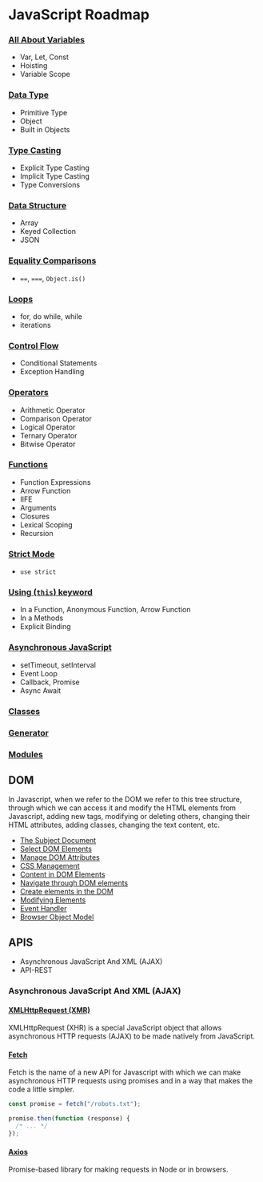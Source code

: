 # JavaScript Roadmap

### [All About Variables](/javascript/language/all-about-variable.js)

- Var, Let, Const
- Hoisting
- Variable Scope

### [Data Type](/javascript/language/data-types.js)

- Primitive Type
- Object
- Built in Objects

### [Type Casting](/javascript/language/type-casting.js)

- Explicit Type Casting
- Implicit Type Casting
- Type Conversions

### [Data Structure](/javascript/language/data-structure.js)

- Array
- Keyed Collection
- JSON

### [Equality Comparisons](/javascript/language/equality-comparisons.js)

- `==`, `===`, `Object.is()`

### [Loops](/javascript/language/loops.js)

- for, do while, while
- iterations

### [Control Flow](/javascript/language/control-flow.js)

- Conditional Statements
- Exception Handling

### [Operators](/javascript/language/operators.js)

- Arithmetic Operator
- Comparison Operator
- Logical Operator
- Ternary Operator
- Bitwise Operator

### [Functions](/javascript/language/functions.js)

- Function Expressions
- Arrow Function
- IIFE
- Arguments
- Closures
- Lexical Scoping
- Recursion

### [Strict Mode](/javascript/language/strict-mode.js)

- `use strict`

### [Using (`this`) keyword](/javascript/language/using-this-keyword.js)

- In a Function, Anonymous Function, Arrow Function
- In a Methods
- Explicit Binding

### [Asynchronous JavaScript](/javascript/language/asynchronous.js)

- setTimeout, setInterval
- Event Loop
- Callback, Promise
- Async Await

### [Classes](/Documents/javascript/languages/classes.md)

### [Generator](/javascript/language/generator.js)

### [Modules](/Documents/javascript/languages/modules.md)

## DOM

In Javascript, when we refer to the DOM we refer to this tree structure, through which we can access it and modify the HTML elements from Javascript, adding new tags, modifying or deleting others, changing their HTML attributes, adding classes, changing the text content, etc.

- [The Subject Document](/javascript/dom/subject-document.js)
- [Select DOM Elements](/javascript/dom/select-dom-elements.js)
- [Manage DOM Attributes](/javascript/dom/manage-dom-attributes.js)
- [CSS Management](/javascript/dom/css-management.js)
- [Content in DOM Elements](/javascript/dom/content-in-dom-element.js)
- [Navigate through DOM elements](/javascript/dom/navigate-through-dom-element.js)
- [Create elements in the DOM](/javascript/dom/create-element-in-the-dom.js)
- [Modifying Elements](/javascript/dom/modifying-elements.js)
- [Event Handler](/javascript/dom/event-handler.js)
- [Browser Object Model](/javascript/dom/browser-object-model.js)

## APIS

- Asynchronous JavaScript And XML (AJAX)
- API-REST

### Asynchronous JavaScript And XML (AJAX)

#### [XMLHttpRequest (XMR)](/JavaScript/Working-with-APIs/AJAX/XMLHttpRequest/)

XMLHttpRequest (XHR) is a special JavaScript object that allows asynchronous HTTP requests (AJAX) to be made natively from JavaScript.

#### [Fetch](/JavaScript/Working-with-APIs/AJAX/Fetch/)

Fetch is the name of a new API for Javascript with which we can make asynchronous HTTP requests using promises and in a way that makes the code a little simpler.

```js
const promise = fetch("/robots.txt");

promise.then(function (response) {
  /* ... */
});
```

#### [Axios](/JavaScript/Working-with-APIs/AJAX/Axios/)

Promise-based library for making requests in Node or in browsers.
